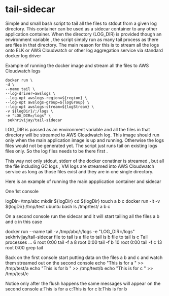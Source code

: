 # tail-sidecar

Simple and small bash script to tail all the files to stdout from a given log directory.
This container can be used as a sidecar container to any other application container. When the directory (LOG_DIR) is provided though an environment variable , the script simply run as many tail process as there are files in that directory. 
The main reason for this is to stream all the logs onto ELK or AWS Cloudwatch or other log aggregation service via standard docker log driver 

Example of running the docker image and stream all the files to AWS Cloudwatch logs 

    docker run \
    -d \
    --name tail \
    --log-driver=awslogs \
    --log-opt awslogs-region=${region} \
    --log-opt awslogs-group=${logGroup} \
    --log-opt awslogs-stream=${logStream} \
    -v ${logDir}/:/logs \
    -e "LOG_DIR=/logs" \
     sekhrivijay/tail-sidecar

LOG_DIR is passed as an environment variable and all the files in that directory will be streamed to AWS Cloudwatch log. This image should run only when the main application image is up and running. Otherwise the logs files would not be generated yet. The script just runs tail on existing logs files only. So the log files needs to be there first .

This way not only stdout, stderr of the docker conatiner is streamed , but all the file including GC logs , VM logs are streamed into AWS Cloudwatch service as long as those files exist and they are in one single directory.

Here is an example of running the main appplication container and sidecar

One 1st console 

logDir=/tmp/abc
mkdir ${logDir}
cd ${logDir}
touch a b c
docker run -it -v ${logDir}:/tmp/test ubuntu bash
ls /tmp/test/
  a  b  c

On a second console run the sidecar and it will start tailing all the files a b and c in this case

docker run --name tail -v /tmp/abc/:/logs  -e "LOG_DIR=/logs" sekhrivijay/tail-sidecar
file to tail is a
file to tail is b
file to tail is c
Tail processes ...
    6 root       0:00 tail -f a
    8 root       0:00 tail -f b
   10 root       0:00 tail -f c
   13 root       0:00 grep tail



Back on the first console start putting data on the files a b and c and watch them streamed out on the second console
echo "This is for a " >> /tmp/test/a
echo "This is for b " >> /tmp/test/b
echo "This is for c " >> /tmp/test/c


Notice only after the flush happens the same messages will appear on the second console 
a:This is for a 
c:This is for c
b:This is for b


